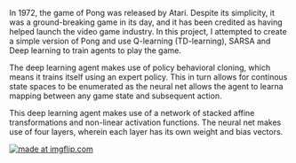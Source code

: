  In 1972, the game of Pong was released by Atari. Despite its simplicity, it was a ground-breaking game in its day, and it has been credited as having helped launch the video game industry. In this project, I attempted to create a simple version of Pong and use Q-learning (TD-learning), SARSA and Deep learning to train agents to play the game.

The deep learning agent makes use of policy behavioral cloning, which means it trains itself using an expert policy. This in turn allows for continous state spaces to be enumerated as the neural net allows the agent to learna mapping between any game state and subsequent action. 

This deep learning agent makes use of a network of stacked affine transformations and non-linear activation functions. The neural net makes use of four layers, wherein each layer has its own weight and bias vectors. 

<a href="https://imgflip.com/gif/29m1mw"><img src="https://i.imgflip.com/29m1mw.gif" title="made at imgflip.com"/></a>
